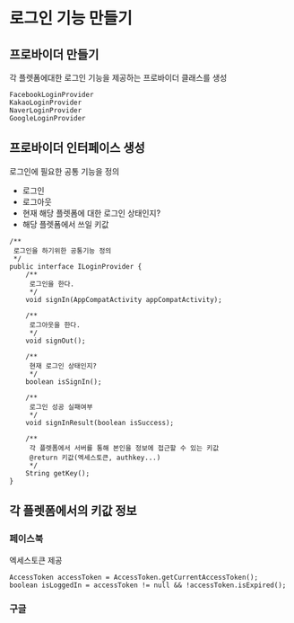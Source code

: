 # 로그인 기능 만들기

## 프로바이더 만들기
각 플렛폼에대한 로그인 기능을 제공하는 프로바이더 클래스를 생성
```
FacebookLoginProvider
KakaoLoginProvider
NaverLoginProvider
GoogleLoginProvider
```

## 프로바이더 인터페이스 생성
로그인에 필요한 공통 기능을 정의
 - 로그인
 - 로그아웃
 - 현재 해당 플렛폼에 대한 로그인 상태인지?
 - 해당 플렛폼에서 쓰일 키값

```
/**
 로그인을 하기위한 공통기능 정의
 */
public interface ILoginProvider {
    /**
     로그인을 한다.
     */
    void signIn(AppCompatActivity appCompatActivity);

    /**
     로그아웃을 한다.
     */
    void signOut();

    /**
     현재 로그인 상태인지?
     */
    boolean isSignIn();

    /**
     로그인 성공 실패여부
     */
    void signInResult(boolean isSuccess);
    
    /**
     각 플렛폼에서 서버를 통해 본인을 정보에 접근할 수 있는 키값
     @return 키값(엑세스토큰, authkey...)
     */
    String getKey();
}

```

## 각 플렛폼에서의 키값 정보

### 페이스북
엑세스토큰 제공
```
AccessToken accessToken = AccessToken.getCurrentAccessToken();
boolean isLoggedIn = accessToken != null && !accessToken.isExpired();
```

### 구글